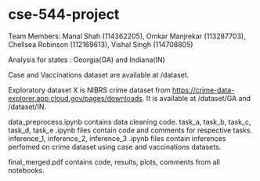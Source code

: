 # cse-544-project

Team Members: Manal Shah (114362205), Omkar Manjrekar (113287703), Chellsea Robinson (112169613), Vishal Singh (114708805)

Analysis for states : Georgia(GA) and Indiana(IN)

Case and Vaccinations dataset are available at /dataset.

Exploratory dataset X is NIBRS crime dataset from https://crime-data-explorer.app.cloud.gov/pages/downloads. It is available at /dataset/GA and /dataset/IN.

data_preprocess.ipynb contains data cleaning code.
task_a, task_b, task_c, task_d, task_e .ipynb files contain code and comments for respective tasks.
inference_1, inference_2, inference_3 .ipynb files contain inferences perfomed on crime dataset using case and vaccinations datasets.

final_merged.pdf contains code, results, plots, comments from all notebooks.
